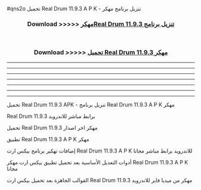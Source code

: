#qns2o تحميل Real Drum 11.9.3 A P K - تنزيل برنامج مهكر



<div align="center">
<h3>Download >>>>> <a href="https://runaway1.web.app/?sq=Real Drum 11.9.3">مهكرReal Drum 11.9.3 تنزيل برنامج</a></h3><br>

<h3>Download >>>>> <a href="https://runaway1.web.app/?sq=Real Drum 11.9.3">تحميل Real Drum 11.9.3 مهكر</a></h3>
</div>


----------------------------------------------------------

----------------------------------------------------------

----------------------------------------------------------

----------------------------------------------------------

----------------------------------------------------------

----------------------------------------------------------

----------------------------------------------------------

تحميل Real Drum 11.9.3 APK - تنزيل برنامج Real Drum 11.9.3 A P K مهكر

Real Drum 11.9.3 برابط مباشر للاندرويد

تحميل Real Drum 11.9.3 مهكر اخر اصدار

تطبيق Real Drum 11.9.3 A P K مهكر

إضافات تهكير برنامج بيكس ارت Real Drum 11.9.3 A P K للاندرويد برابط مباشر مجانا

أدوات التعديل الأساسية بعد تحميل تطبيق بيكس ارت مهكر Real Drum 11.9.3 A P K مجانا

القوالب الجاهزة بعد تحميل بيكس ارت Real Drum 11.9.3 مهكر من ميديا فاير للاندرويد


